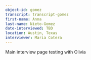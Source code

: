 ```yaml
---
object-id: gomez  
transcript: transcript-gomez  
first-name: Anna
last-name: Nieto-Gomez
date-interviewed: TBD
location: Austin, Texas
interviewer: Maria Cotera
---
```

Main interview page testing with Olivia
